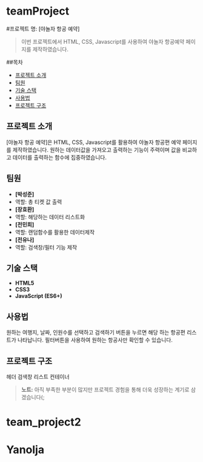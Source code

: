 # teamProject

#프로젝트 명: [야놀자 항공 예약]

> 이번 프로젝트에서 HTML, CSS, Javascript를 사용하여 야놀자 항공예약 페이지를 제작하였습니다.

##목차

- [프로젝트 소개](#프로젝트-소개)
- [팀원](#팀원)
- [기술 스택](#기술-스택)
- [사용법](#사용법)
- [프로젝트 구조](#프로젝트-구조)

## 프로젝트 소개

[야놀자 항공 예약]은 HTML, CSS, Javascript를 활용하여 야놀자 항공편 예약 페이지를 제작하였습니다.
원하는 데이터값을 가져오고 출력하는 기능이 주력이며 값을 비교하고 데이터를 출력하는 함수에 집중하였습니다.

## 팀원

- **[박성준]**
- 역할: 총 티켓 값 출력
- **[장효환]**
- 역할: 해당하는 데이터 리스트화
- **[전민희]**
- 역할: 랜덤함수를 활용한 데이터제작
- **[전유나]**
- 역할: 검색창/필터 기능 제작

## 기술 스택

- **HTML5**
- **CSS3**
- **JavaScript (ES6+)**

## 사용법

원하는 여행지, 날짜, 인원수를 선택하고 검색하기 버튼을 누르면 해당 하는 항공편 리스트가 나타납니다.
필터버튼을 사용하여 원하는 항공사만 확인할 수 있습니다.

## 프로젝트 구조

헤더
검색창
리스트 컨테이너

> **노트:** 아직 부족한 부분이 많지만 프로젝트 경험을 통해 더욱 성장하는 계기로 삼겠습니다(;

# team_project2
# Yanolja
